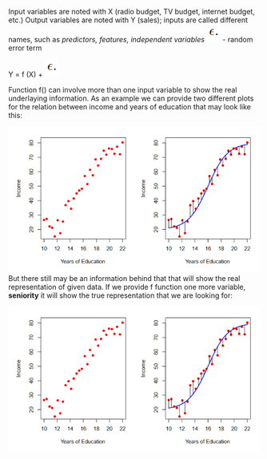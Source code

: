 Input variables are noted with X (radio budget, TV budget, internet budget, etc.)
Output variables are noted with Y (sales); inputs are called different names, such as <i> predictors, features, independent variables </i>
![](images/Pasted%20image%2020230929132045.png) - random error term

Y = f (X) + ![](images/Pasted%20image%2020230929132045.png)

Function f() can involve more than one input variable to show the real underlaying information. As an example we can provide two different plots for the relation between income and years of education that may look like this: 

![](images/Pasted%20image%2020230929133439.png)
But there still may be an information behind that that will show the real representation of given data. If we provide f function one more variable, **seniority** it will show the true representation that we are looking for:

![](images/Pasted%20image%2020230929133439.png)

